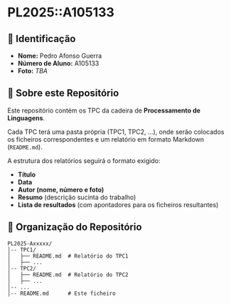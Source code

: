 # PL2025::A105133

## 📌 Identificação
- **Nome:** Pedro Afonso Guerra
- **Número de Aluno:** A105133
- **Foto:** *TBA*

## 📂 Sobre este Repositório
Este repositório contém os TPC da cadeira de **Processamento de Linguagens**.

Cada TPC terá uma pasta própria (TPC1, TPC2, ...), onde serão colocados os ficheiros correspondentes e um relatório em formato Markdown (`README.md`).

A estrutura dos relatórios seguirá o formato exigido:
- **Título**
- **Data**
- **Autor (nome, número e foto)**
- **Resumo** (descrição sucinta do trabalho)
- **Lista de resultados** (com apontadores para os ficheiros resultantes)

## 📜 Organização do Repositório
```plaintext
PL2025-Axxxxx/
│-- TPC1/
│   ├── README.md  # Relatório do TPC1
│   ├── ...
│-- TPC2/
│   ├── README.md  # Relatório do TPC2
│   ├── ...
│-- ...
│-- README.md      # Este ficheiro
